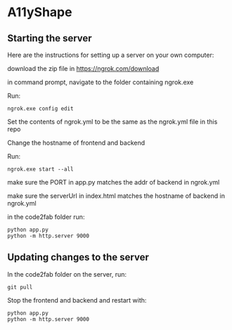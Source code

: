 # A11yShape

## Starting the server

Here are the instructions for setting up a server on your own computer:

download the zip file in https://ngrok.com/download

in command prompt, navigate to the folder containing ngrok.exe

Run:

```
ngrok.exe config edit
```

Set the contents of ngrok.yml to be the same as the ngrok.yml file in this repo

Change the hostname of frontend and backend

Run:

```
ngrok.exe start --all
```

make sure the PORT in app.py matches the addr of backend in ngrok.yml

make sure the serverUrl in index.html matches the hostname of backend in ngrok.yml

in the code2fab folder run:

```
python app.py
python -m http.server 9000
```

## Updating changes to the server

In the code2fab folder on the server, run:

```
git pull
```

Stop the frontend and backend and restart with:

```
python app.py
python -m http.server 9000
```

